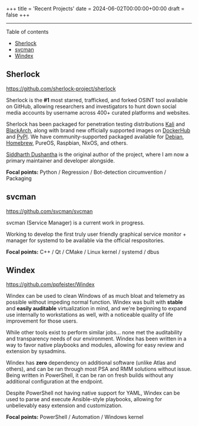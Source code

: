 +++
title = 'Recent Projects'
date = 2024-06-02T00:00:00+00:00
draft = false
+++

___

Table of contents

- [Sherlock](#sherlock)
- [svcman](#svcman)
- [Windex](#windex)

## Sherlock

https://github.com/sherlock-project/sherlock

Sherlock is the **#1** most starred, trafficked, and forked OSINT tool available on GitHub, allowing researchers and investigators to hunt down social media accounts by username across 400+ curated platforms and websites.

Sherlock has been packaged for penetration testing distributions [Kali][ext-kali] and [BlackArch][ext-blackarch], along with brand new officially supported images on [DockerHub][ext-dockerhub] and [PyPI][ext-pypi]. We have community-supported packaged available for [Debian][ext-debian], [Homebrew][ext-homebrew], PureOS, Raspbian, NixOS, and others.

[Siddharth Dushantha][ext-sdushantha] is the original author of the project, where I am now a primary maintainer and developer alongside.

**Focal points:** Python / Regression / Bot-detection circumvention / Packaging


## svcman

https://github.com/svcman/svcman

svcman (Service Manager) is a current work in progress.

Working to develop the first truly user friendly graphical service monitor + manager for systemd to be available via the official respositories.

**Focal points:** C++ / Qt / CMake / Linux kernel / systemd / dbus


## Windex

https://github.com/ppfeister/Windex

Windex can be used to clean Windows of as much bloat and telemetry as possible without impeding normal function. Windex was built with **stable** and **easily auditable** virtualization in mind, and we're beginning to expand use internally to workstations as well, with a noticeable quality of life improvement for those users.

While other tools exist to perform similar jobs... none met the auditability and transparency needs of our environment. Windex has been written in a way to favor native playbooks and modules, allowing for easy review and extension by sysadmins.

Windex has **zero** dependency on additional software (unlike Atlas and others), and can be ran through most PSA and RMM solutions without issue. Being written in PowerShell, it can be ran on fresh builds without any additional configuration at the endpoint.

Despite PowerShell not having native support for YAML, Windex can be used to parse and execute Ansible-style playbooks, allowing for unbelievably easy extension and customization.

**Focal points:** PowerShell / Automation / Windows kernel


<!-- Outbound -->

[ext-kali]: https://www.kali.org/
[ext-blackarch]: https://blackarch.org/
[ext-dockerhub]: https://hub.docker.com/r/sherlock/sherlock
[ext-pypi]: https://pypi.org/project/sherlock-project/
[ext-debian]: https://packages.debian.org/sid/sherlock
[ext-homebrew]: https://formulae.brew.sh/formula/sherlock
[ext-sdushantha]: https://sdushantha.github.io/
